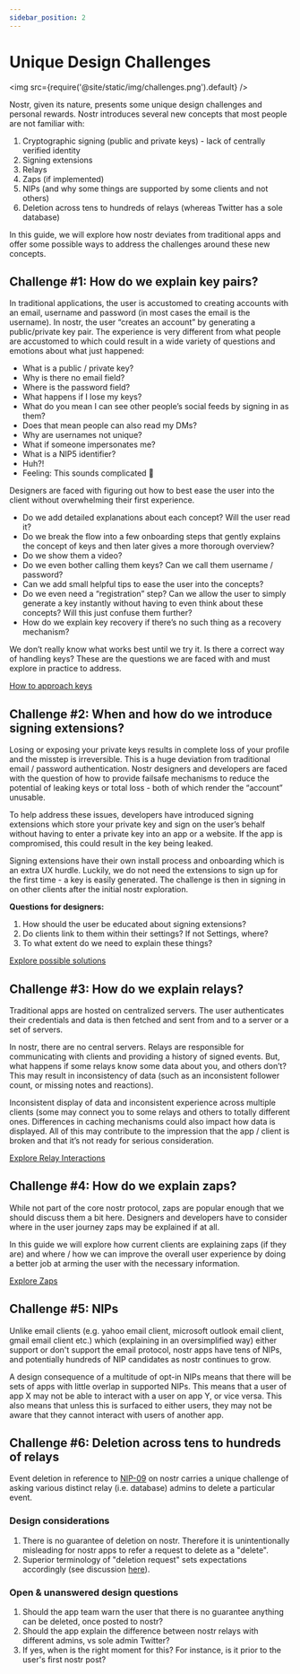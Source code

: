 ```yaml
---
sidebar_position: 2
---
```


# Unique Design Challenges

<img src={require('@site/static/img/challenges.png').default} />

Nostr, given its nature, presents some unique design challenges and personal rewards. Nostr introduces several new concepts that most people are not familiar with:

1. Cryptographic signing (public and private keys) - lack of centrally verified identity
2. Signing extensions
3. Relays
4. Zaps (if implemented)
5. NIPs (and why some things are supported by some clients and not others)
6. Deletion across tens to hundreds of relays (whereas Twitter has a sole database)

In this guide, we will explore how nostr deviates from traditional apps and offer some possible ways to address the challenges around these new concepts.

## Challenge #1: How do we explain key pairs?

In traditional applications, the user is accustomed to creating accounts with an email, username and password (in most cases the email is the username). In nostr, the user “creates an account” by generating a public/private key pair. The experience is very different from what people are accustomed to which could result in a wide variety of questions and emotions about what just happened:

- What is a public / private key?
- Why is there no email field?
- Where is the password field?
- What happens if I lose my keys?
- What do you mean I can see other people’s social feeds by signing in as them?
- Does that mean people can also read my DMs?
- Why are usernames not unique?
- What if someone impersonates me?
- What is a NIP5 identifier?
- Huh?!
- Feeling: This sounds complicated 🙁

Designers are faced with figuring out how to best ease the user into the client without overwhelming their first experience. 

- Do we add detailed explanations about each concept? Will the user read it? 
- Do we break the flow into a few onboarding steps that gently explains the concept of keys and then later gives a more thorough overview? 
- Do we show them a video?
- Do we even bother calling them keys? Can we call them username / password?
- Can we add small helpful tips to ease the user into the concepts?
- Do we even need a “registration” step? Can we allow the user to simply generate a key instantly without having to even think about these concepts? Will this just confuse them further?
- How do we explain key recovery if there’s no such thing as a recovery mechanism? 

We don’t really know what works best until we try it. Is there a correct way of handling keys? These are the questions we are faced with and must explore in practice to address.

[How to approach keys](https://nostrdesign.org/docs/how-to/onboarding/)

## Challenge #2: When and how do we introduce signing extensions?

Losing or exposing your private keys results in complete loss of your profile and the misstep is irreversible. This is a huge deviation from traditional email / password authentication. Nostr designers and developers are faced with the question of how to provide failsafe mechanisms to reduce the potential of leaking keys or total loss - both of which render the “account” unusable. 

To help address these issues, developers have introduced signing extensions which store your private key and sign on the user’s behalf without having to enter a private key into an app or a website. If the app is compromised, this could result in the key being leaked. 

Signing extensions have their own install process and onboarding which is an extra UX hurdle. Luckily, we do not need the extensions to sign up for the first time - a key is easily generated. The challenge is then in signing in on other clients after the initial nostr exploration. 

**Questions for designers:**
1. How should the user be educated about signing extensions? 
2. Do clients link to them within their settings? If not Settings, where?
3. To what extent do we need to explain these things? 

[Explore possible solutions](https://nostrdesign.org/docs/how-to/sign-in-sign-up/)
## Challenge #3: How do we explain relays?

Traditional apps are hosted on centralized servers. The user authenticates their credentials and data is then fetched and sent from and to a server or a set of servers.

In nostr, there are no central servers. Relays are responsible for communicating with clients and providing a history of signed events. But, what happens if some relays know some data about you, and others don’t? This may result in inconsistency of data (such as an inconsistent follower count, or missing notes and reactions). 

Inconsistent display of data and inconsistent experience across multiple clients (some may connect you to some relays and others to totally different ones. Differences in caching mechanisms could also impact how data is displayed. All of this may contribute to the impression that the app / client is broken and that it’s not ready for serious consideration.

[Explore Relay Interactions](https://nostrdesign.org/docs/how-to/relays/)

## Challenge #4: How do we explain zaps?

While not part of the core nostr protocol, zaps are popular enough that we should discuss them a bit here. Designers and developers have to consider where in the user journey zaps may be explained if at all. 

In this guide we will explore how current clients are explaining zaps (if they are) and where / how we can improve the overall user experience by doing a better job at arming the user with the necessary information.

[Explore Zaps](https://nostrdesign.org/docs/how-to/zaps/)

## Challenge #5: NIPs

Unlike email clients (e.g. yahoo email client, microsoft outlook email client, gmail email client etc.) which (explaining in an oversimplified way) either support or don't support the email protocol, nostr apps have tens of NIPs, and potentially hundreds of NIP candidates as nostr continues to grow. 

A design consequence of a multitude of opt-in NIPs means that there will be sets of apps with little overlap in supported NIPs. This means that a user of app X may not be able to interact with a user on app Y, or vice versa. This also means that unless this is surfaced to either users, they may not be aware that they cannot interact with users of another app. 

## Challenge #6: Deletion across tens to hundreds of relays

Event deletion in reference to [NIP-09](https://github.com/nostr-protocol/nips/blob/master/09.md]) on nostr carries a unique challenge of asking various distinct relay (i.e. database) admins to delete a particular event.
 
  ### Design considerations
  1. There is no guarantee of deletion on nostr. Therefore it is unintentionally misleading for nostr apps to refer a request to delete as a "delete".
  2. Superior terminology of "deletion request" sets expectations accordingly (see discussion [here](https://github.com/nostr-protocol/nips/pull/1425)).

  ### Open & unanswered design questions
  1. Should the app team warn the user that there is no guarantee anything can be deleted, once posted to nostr?
  2. Should the app explain the difference between nostr relays with different admins, vs sole admin Twitter?
  3. If yes, when is the right moment for this? For instance, is it prior to the user's first nostr post? 


